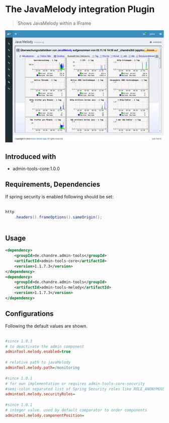 # The JavaMelody integration Plugin
> Shows JavaMelody within a IFrame

 ![Preview image](doc/screen_melody_org.png?raw=true "AdminTool JavaMelody UI")

## Introduced with
* admin-tools-core:1.0.0

## Requirements, Dependencies
If spring security is enabled following should be set:

```java

http
	.headers().frameOptions().sameOrigin();
		
```	

## Usage

```xml
<dependency>
	<groupId>de.chandre.admin-tools</groupId>
	<artifactId>admin-tools-core</artifactId>
	<version>1.1.7.3</version>
</dependency>
<dependency>
	<groupId>de.chandre.admin-tools</groupId>
	<artifactId>admin-tools-melody</artifactId>
	<version>1.1.7.3</version>
</dependency>
```

## Configurations

Following the default values are shown.	
```ini

#since 1.0.3
# to deactivate the admin component
adminTool.melody.enabled=true

# relative path to javaMelody
adminTool.melody.path=/monitoring

#since 1.0.1
# for own implementation or requires admin-tools-core-security
#semi-colon separated list of Spring Security roles like ROLE_ANONYMOUS;ROLE_ADMIN
admintool.melody.securityRoles=

#since 1.0.1
# integer value. used by default comparator to order components
admintool.melody.componentPosition=
	
```